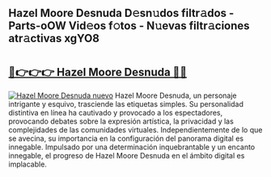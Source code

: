 ## Hazel Moore Desnuda D𝚎sn𝚞dos filtr𝚊dos - Parts-oOW Vid𝚎os f𝚘tos - N𝚞evas filtr𝚊ciones atr𝚊ctivas xgYO8

# <h2><a href="http://mbdc0v.tromn.icu/?c=Hazel+Moore+Desnuda">🔗👉👉👉 Hazel Moore Desnuda 🔗🔗</a></h2>

[![Hazel Moore Desnuda nuevo](https://i.imgur.com/pEAQMta.gif)](http://mbdc0v.tromn.icu/?c=Hazel+Moore+Desnuda)
Hazel Moore Desnuda, un personaje intrigante y esquivo, trasciende las etiquetas simples. Su personalidad distintiva en línea ha cautivado y provocado a los espectadores, provocando debates sobre la expresión artística, la privacidad y las complejidades de las comunidades virtuales. Independientemente de lo que se avecina, su importancia en la configuración del panorama digital es innegable. Impulsado por una determinación inquebrantable y un encanto innegable, el progreso de Hazel Moore Desnuda en el ámbito digital es implacable.
